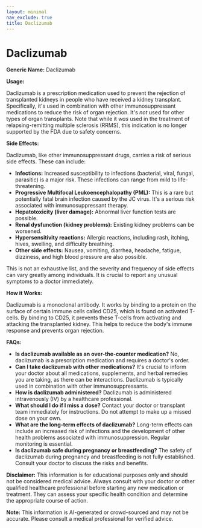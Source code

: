```yaml
---
layout: minimal
nav_exclude: true
title: Daclizumab
---
```


# Daclizumab

**Generic Name:** Daclizumab

**Usage:**

Daclizumab is a prescription medication used to prevent the rejection of transplanted kidneys in people who have received a kidney transplant.  Specifically, it's used in combination with other immunosuppressant medications to reduce the risk of organ rejection.  It's *not* used for other types of organ transplants. Note that while it *was* used in the treatment of relapsing-remitting multiple sclerosis (RRMS), this indication is no longer supported by the FDA due to safety concerns.


**Side Effects:**

Daclizumab, like other immunosuppressant drugs, carries a risk of serious side effects.  These can include:

* **Infections:** Increased susceptibility to infections (bacterial, viral, fungal, parasitic) is a major risk.  These infections can range from mild to life-threatening.
* **Progressive Multifocal Leukoencephalopathy (PML):**  This is a rare but potentially fatal brain infection caused by the JC virus.  It's a serious risk associated with immunosuppressant therapy.
* **Hepatotoxicity (liver damage):**  Abnormal liver function tests are possible.
* **Renal dysfunction (kidney problems):**  Existing kidney problems can be worsened.
* **Hypersensitivity reactions:** Allergic reactions, including rash, itching, hives, swelling, and difficulty breathing.
* **Other side effects:**  Nausea, vomiting, diarrhea, headache, fatigue, dizziness, and high blood pressure are also possible.


This is not an exhaustive list, and the severity and frequency of side effects can vary greatly among individuals.  It is crucial to report any unusual symptoms to a doctor immediately.


**How it Works:**

Daclizumab is a monoclonal antibody. It works by binding to a protein on the surface of certain immune cells called CD25, which is found on activated T-cells. By binding to CD25, it prevents these T-cells from activating and attacking the transplanted kidney. This helps to reduce the body's immune response and prevents organ rejection.


**FAQs:**

* **Is daclizumab available as an over-the-counter medication?** No, daclizumab is a prescription medication and requires a doctor's order.
* **Can I take daclizumab with other medications?**  It's crucial to inform your doctor about all medications, supplements, and herbal remedies you are taking, as there can be interactions.  Daclizumab is typically used in combination with other immunosuppressants.
* **How is daclizumab administered?** Daclizumab is administered intravenously (IV) by a healthcare professional.
* **What should I do if I miss a dose?** Contact your doctor or transplant team immediately for instructions.  Do not attempt to make up a missed dose on your own.
* **What are the long-term effects of daclizumab?**  Long-term effects can include an increased risk of infections and the development of other health problems associated with immunosuppression. Regular monitoring is essential.
* **Is daclizumab safe during pregnancy or breastfeeding?** The safety of daclizumab during pregnancy and breastfeeding is not fully established. Consult your doctor to discuss the risks and benefits.


**Disclaimer:** This information is for educational purposes only and should not be considered medical advice.  Always consult with your doctor or other qualified healthcare professional before starting any new medication or treatment.  They can assess your specific health condition and determine the appropriate course of action.


**Note:** This information is AI-generated or crowd-sourced and may not be accurate. Please consult a medical professional for verified advice.